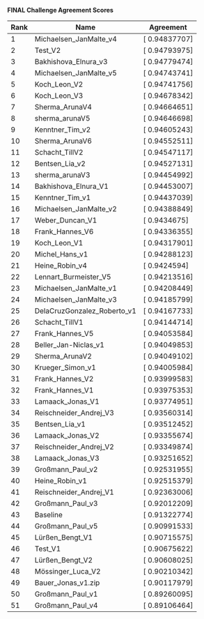 **FINAL Challenge Agreement Scores**



|Rank|Name|Agreement|
|----|-----|---|
|1|Michaelsen_JanMalte_v4|[ 0.94837707]|
|2|Test_V2|[ 0.94793975]|
|3|Bakhishova_Elnura_v3|[ 0.94779474]|
|4|Michaelsen_JanMalte_v5|[ 0.94743741]|
|5|Koch_Leon_V2|[ 0.94741756]|
|6|Koch_Leon_V3|[ 0.94678342]|
|7|Sherma_ArunaV4|[ 0.94664651]|
|8|sherma_arunaV5|[ 0.94646698]|
|9|Kenntner_Tim_v2|[ 0.94605243]|
|10|Sherma_ArunaV6|[ 0.94552511]|
|11|Schacht_TillV2|[ 0.94547117]|
|12|Bentsen_Lia_v2|[ 0.94527131]|
|13|sherma_arunaV3|[ 0.94454992]|
|14|Bakhishova_Elnura_V1|[ 0.94453007]|
|15|Kenntner_Tim_v1|[ 0.94437039]|
|16|Michaelsen_JanMalte_v2|[ 0.94388849]|
|17|Weber_Duncan_V1|[ 0.9434675]|
|18|Frank_Hannes_V6|[ 0.94336355]|
|19|Koch_Leon_V1|[ 0.94317901]|
|20|Michel_Hans_v1|[ 0.94288123]|
|21|Heine_Robin_v4|[ 0.9424594]|
|22|Lennart_Burmeister_V5|[ 0.94213516]|
|23|Michaelsen_JanMalte_v1|[ 0.94208449]|
|24|Michaelsen_JanMalte_v3|[ 0.94185799]|
|25|DelaCruzGonzalez_Roberto_v1|[ 0.94167733]|
|26|Schacht_TillV1|[ 0.94144714]|
|27|Frank_Hannes_V5|[ 0.94053584]|
|28|Beller_Jan-Niclas_v1|[ 0.94049853]|
|29|Sherma_ArunaV2|[ 0.94049102]|
|30|Krueger_Simon_v1|[ 0.94005984]|
|31|Frank_Hannes_V2|[ 0.93999583]|
|32|Frank_Hannes_V1|[ 0.93975353]|
|33|Lamaack_Jonas_V1|[ 0.93774951]|
|34|Reischneider_Andrej_V3|[ 0.93560314]|
|35|Bentsen_Lia_v1|[ 0.93512452]|
|36|Lamaack_Jonas_V2|[ 0.93355674]|
|37|Reischneider_Andrej_V2|[ 0.93349874]|
|38|Lamaack_Jonas_V3|[ 0.93251652]|
|39|Großmann_Paul_v2|[ 0.92531955]|
|40|Heine_Robin_v1|[ 0.92515379]|
|41|Reischneider_Andrej_V1|[ 0.92363006]|
|42|Großmann_Paul_v3|[ 0.92012209]|
|43|Baseline|[ 0.91322774]|
|44|Großmann_Paul_v5|[ 0.90991533]|
|45|Lürßen_Bengt_V1|[ 0.90715575]|
|46|Test_V1|[ 0.90675622]|
|47|Lürßen_Bengt_V2|[ 0.90608025]|
|48|Mössinger_Luca_V2|[ 0.90210342]|
|49|Bauer_Jonas_v1.zip|[ 0.90117979]|
|50|Großmann_Paul_v1|[ 0.89260095]|
|51|Großmann_Paul_v4|[ 0.89106464]|
